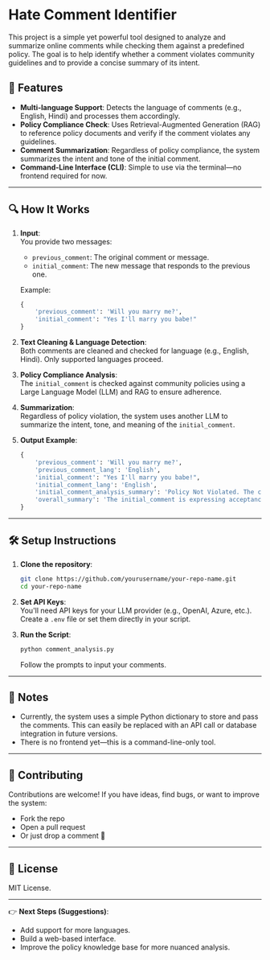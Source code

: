 # Hate Comment Identifier

This project is a simple yet powerful tool designed to analyze and summarize online comments while checking them against a predefined policy. The goal is to help identify whether a comment violates community guidelines and to provide a concise summary of its intent.

## 🚀 Features

- **Multi-language Support**: Detects the language of comments (e.g., English, Hindi) and processes them accordingly.
- **Policy Compliance Check**: Uses Retrieval-Augmented Generation (RAG) to reference policy documents and verify if the comment violates any guidelines.
- **Comment Summarization**: Regardless of policy compliance, the system summarizes the intent and tone of the initial comment.
- **Command-Line Interface (CLI)**: Simple to use via the terminal—no frontend required for now.

---

## 🔍 How It Works

1. **Input**:\
   You provide two messages:

   - `previous_comment`: The original comment or message.
   - `initial_comment`: The new message that responds to the previous one.

   Example:

   ```python
   {
       'previous_comment': 'Will you marry me?',
       'initial_comment': "Yes I'll marry you babe!"
   }
   ```

2. **Text Cleaning & Language Detection**:\
   Both comments are cleaned and checked for language (e.g., English, Hindi). Only supported languages proceed.

3. **Policy Compliance Analysis**:\
   The `initial_comment` is checked against community policies using a Large Language Model (LLM) and RAG to ensure adherence.

4. **Summarization**:\
   Regardless of policy violation, the system uses another LLM to summarize the intent, tone, and meaning of the `initial_comment`.

5. **Output Example**:

   ```python
   {
       'previous_comment': 'Will you marry me?',
       'previous_comment_lang': 'English',
       'initial_comment': "Yes I'll marry you babe!",
       'initial_comment_lang': 'English',
       'initial_comment_analysis_summary': 'Policy Not Violated. The comment is in English, which is not specifically mentioned in the policies.',
       'overall_summary': 'The initial_comment is expressing acceptance of a proposal. It indicates a positive response to a question about marriage. The tone is affectionate, suggesting a romantic relationship. The speaker is agreeing to marry the person who made the proposal. The comment is enthusiastic and loving.'
   }
   ```

---

## 🛠 Setup Instructions

1. **Clone the repository**:

   ```bash
   git clone https://github.com/yourusername/your-repo-name.git
   cd your-repo-name
   ```

2. **Set API Keys**:\
   You'll need API keys for your LLM provider (e.g., OpenAI, Azure, etc.). Create a `.env` file or set them directly in your script.

3. **Run the Script**:

   ```bash
   python comment_analysis.py
   ```

   Follow the prompts to input your comments.

---

## 📝 Notes

- Currently, the system uses a simple Python dictionary to store and pass the comments. This can easily be replaced with an API call or database integration in future versions.
- There is no frontend yet—this is a command-line-only tool.

---

## 🤝 Contributing

Contributions are welcome! If you have ideas, find bugs, or want to improve the system:

- Fork the repo
- Open a pull request
- Or just drop a comment 🙂

---

## 📄 License

MIT License.

---

👉 **Next Steps (Suggestions)**:

- Add support for more languages.
- Build a web-based interface.
- Improve the policy knowledge base for more nuanced analysis.

